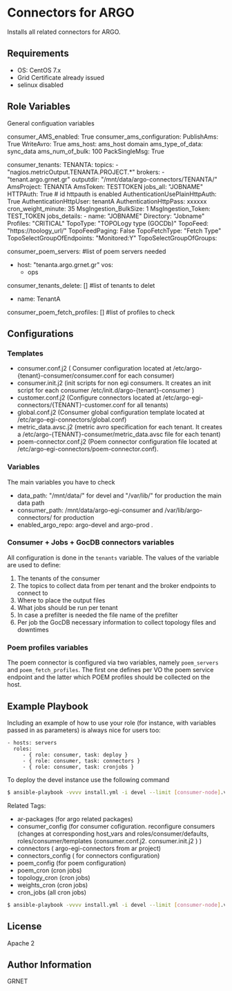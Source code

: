 Connectors for ARGO 
============================

Installs all related connectors for ARGO. 

Requirements
------------
- OS: CentOS 7.x
- Grid Certificate already issued
- selinux disabled


Role Variables
--------------
General configuation variables

consumer_AMS_enabled: True
consumer_ams_configuration:
  PublishAms: True
  WriteAvro: True
  ams_host: ams_host domain 
  ams_type_of_data: sync_data
  ams_num_of_bulk: 100
  PackSingleMsg: True

consumer_tenants:
  TENANTA:
    topics:
      - "nagios.metricOutput.TENANTA.PROJECT.*"
    brokers:
      - "tenant.argo.grnet.gr"
    outputdir: "/mnt/data/argo-connectors/TENANTA/"
    AmsProject: TENANTA
    AmsToken: TESTTOKEN
    jobs_all: "JOBNAME"
    HTTPAuth: True # id httpauth is enabled
    AuthenticationUsePlainHttpAuth: True
    AuthenticationHttpUser: tenantA
    AuthenticationHttpPass: xxxxxx
    cron_weight_minute: 35
    MsgIngestion_BulkSize: 1
    MsgIngestion_Token: TEST_TOKEN
    jobs_details:
      - name: "JOBNAME"
        Directory: "Jobname"
        Profiles: "CRITICAL"
        TopoType: "TOPOLogy type (GOCDb)"
        TopoFeed: "https://toology_url/"
        TopoFeedPaging: False
        TopoFetchType: "Fetch Type"
        TopoSelectGroupOfEndpoints: "Monitored:Y"
        TopoSelectGroupOfGroups:


consumer_poem_servers: #list of poem servers needed
  - host: "tenanta.argo.grnet.gr"
    vos:
      - ops

consumer_tenants_delete: [] #list of tenants to delet
  - name: TenantA

consumer_poem_fetch_profiles: [] #list of profiles to check 

Configurations
----------------
### Templates

 - consumer.conf.j2	( Consumer configuration located at /etc/argo-{tenant}-consumer/consumer.conf  for each consumer) 
 - consumer.init.j2	(init scripts for non egi consumers. It creates an init script for each consumer /etc/init.d/argo-{tenant}-consumer )
 - customer.conf.j2	(Configure connectors located at /etc/argo-egi-connectors/{TENANT}-customer.conf for all tenants)
 - global.conf.j2	(Consumer global configuration template located at /etc/argo-egi-connectors/global.conf)
 - metric_data.avsc.j2	(metric avro specification for each tenant. It creates a /etc/argo-{TENANT}-consumer/metric_data.avsc file for each tenant) 
 - poem-connector.conf.j2	(Poem connector configuration file located at /etc/argo-egi-connectors/poem-connector.conf).
 
### Variables

The main variables you have to check

 - data_path: "/mnt/data/" for devel and "/var/lib/" for production the main data path 
 - consumer_path: /mnt/data/argo-egi-consumer and /var/lib/argo-connectors/ for production
 - enabled_argo_repo: argo-devel and argo-prod . 
 
### Consumer + Jobs + GocDB connectors variables 

All configuration is done in the `tenants` variable. The values of the variable are used to define:

 1. The tenants of the consumer
 2. The topics to collect data from per tenant and the broker endpoints to connect to
 3. Where to place the output files
 4. What jobs should be run per tenant
 5. In case a prefilter is needed the file name of the prefilter
 6. Per job the GocDB necessary information to collect topology files and downtimes

### Poem profiles variables

The poem connector is configured via two variables, namely `poem_servers` and `poem_fetch_profiles`. The first one defines per VO the poem service endpoint and the latter which POEM profiles should be collected on the host. 

Example Playbook
----------------

Including an example of how to use your role (for instance, with variables
passed in as parameters) is always nice for users too:

    - hosts: servers
      roles:
         - { role: consumer, task: deploy }
         - { role: consumer, task: connectors }
         - { role: consumer, task: cronjobs }

To deploy the devel instance use the following command

```bash
$ ansible-playbook -vvvv install.yml -i devel --limit [consumer-node].vm.okeanos.grnet.gr  
```

Related Tags: 

 - ar-packages (for argo related packages) 
 - consumer_config (for consumer cofiguration. reconfigure consumers (changes at corresponding host_vars and roles/consumer/defaults, roles/consumer/templates (consumer.conf.j2. consumer.init.j2 ) )
 - connectors ( argo-egi-connectors from ar project) 
 - connectors_config ( for connectors configuration) 
 - poem_config (for poem configuration) 
 - poem_cron (cron jobs)
 - topology_cron (cron jobs)
 - weights_cron (cron jobs)
 - cron_jobs (all cron jobs)
 
```bash
$ ansible-playbook -vvvv install.yml -i devel --limit [consumer-node].vm.okeanos.grnet.gr  --tags cron_jobs
```


License
-------

Apache 2

Author Information
------------------

GRNET
